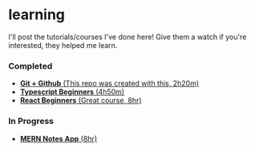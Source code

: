 # learning
I'll post the tutorials/courses I've done here! Give them a watch if you're interested, they helped me learn.

### Completed

- [**Git + Github** (This repo was created with this, 2h20m)](youtube.com/watch?v=3fUbBnN_H2c)
- [**Typescript Beginners** (4h50m)](youtube.com/watch?v=ZchBYjHFCC4)
- [**React Beginners** (Great course, 8hr)](youtube.com/watch?v=f55qeKGgB_M)


### In Progress
- [**MERN Notes App** (8hr)](youtube.com/watch?v=FcxjCPeicvU)
